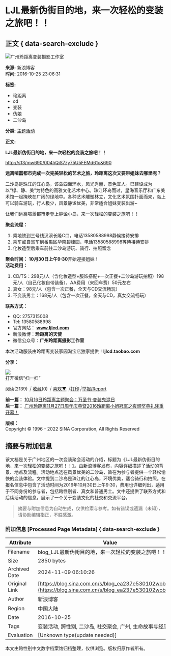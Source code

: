 # LJL最新伪街目的地，来一次轻松的变装之旅吧！！

## 正文 { data-search-exclude }


![广州玲距离变装摄影工作室](http://portrait4.sinaimg.cn/3928194643/blog/180)

**来源:** 新浪博客  
**时间:** 2016-10-25 23:06:31  

**标签:**
- 玲距离
- cd
- 变装
- 伪娘
- 二沙岛

**分类:** [主题活动](https://blog.sina.com.cn/s/articlelist_3928194643_1_1.html)

**正文:**

**LJL最新伪街目的地，来一次轻松的变装之旅吧！！**

[http://s13/mw690/004hQiS7zy75U5FEMd61c&690](http://s13/mw690/004hQiS7zy75U5FEMd61c&690)

**远离喧嚣都市完成一次完美轻松的艺术之旅，玲距离这次又要带姐妹去哪里呢？**

二沙岛是珠江的江心岛，该岛四面环水，风光秀丽，景色宜人。已建设成为以“绿、静、美”为特色的高雅文化艺术中心。珠江环岛而过，星海音乐厅和广东美术馆一起掩映在广阔的绿地中。各种艺术雕塑林立，文化艺术氛围扑面而来，岛上可以骑车游玩，行人极少，风景静谧优美，非常适合姐妹变装出游~

让我们远离喧嚣都市走登上静谧小岛，来一次轻松的变装之旅吧！！

**聚会流程：**  
1. 乘地铁到三号线汉溪长隆C口，电话13580588998静候接待安排  
2. 乘车或自驾车到番禺区华南碧桂园，电话13580588998等待接待安排  
3. 化妆造型后乘车前往二沙岛游玩、骑行、拍照留念  

**聚会时间：** **10月30日上午9:30**开始迎接姐妹！  
**活动费用：**  
1. CD/TS：298元/人（含化妆造型+服饰搭配+一次正餐+二沙岛游玩拍照）198元/人（自己化妆自带装备），AA费用（来回车费）50元左右  
2. 真女：98元/人（包含一次正餐，全天与CD交流畅玩）  
3. 不变装男士：168元/人（包含一次正餐，全天与CD，真女交流畅玩）  

**联系方式：**  
- QQ: 2757315008   
- Tel: 13580588998   
- 官方网站： **www.ljlcd.com**  
- 新浪微博：**玲距离的天使**  
- 微信公众号：**广州玲距离摄影工作室**  

本次活动服装由玲距离变装家园淘宝店独家提供！**ljlcd.taobao.com**

**分享：**

![](https://comet.blog.sina.com.cn/qr?https://blog.sina.com.cn/s/blog_ea237e530102wobc.html)  
 打开微信“扫一扫”

阅读(2139) _┊_ [收藏](javascript:;)(0) _┊_ [喜欢](javascript:;)[**▼**](javascript:;) _┊_[打印](https://blog.sina.com.cn/main_v5/ria/print.html?blog_id=blog_ea237e530102wobc)_┊_[举报/Report](#)

**前一篇：** [10月16日玲距离主题聚会：万圣节·变装鬼混日](https://blog.sina.com.cn/s/blog_ea237e530102wobc.html)  
**后一篇：** [广州玲距离11月27日周年庆典暨2016玲距离小姐冠军之夜颁奖典礼隆重开幕！](https://sina.com.cn/s/blog_ea237e530102wobc.html)

**版权：**  
Copyright © 1996 - 2022 SINA Corporation, All Rights Reserved

## 摘要与附加信息

<!-- tcd_abstract -->
该文档是关于广州地区的一次变装聚会活动的介绍，标题为《LJL最新伪街目的地，来一次轻松的变装之旅吧！！》。由新浪博客发布，内容详细描述了活动的背景、地点及流程。活动地点选在风景优美的二沙岛，旨在为参与者提供一个轻松愉快的变装体验。文中提到二沙岛是珠江的江心岛，环境优美，适合骑行和拍照。在报名信息中包含了活动时间为2016年10月30日上午9:30，费用也详细列出，适用于不同身份的参与者，包括跨性别者、真女和普通男士。文中还提供了联系方式和后续活动的信息，展示了一个关于变装文化的社交和交流平台。
<!-- tcd_abstract_end -->

> 摘要与附加信息为自动生成，仅供检索与参考。如有错误或遗漏（未知），请协助编辑指正，不胜感激。

### 附加信息 [Processed Page Metadata] { data-search-exclude }

| Attribute       | Value                                  |
|-----------------|----------------------------------------|
| Filename        | blog_LJL最新伪街目的地，来一次轻松的变装之旅吧！！.md                             |
| Size            | 2850 bytes                           |
| Archived Date   | 2024-11-09 06:10:26                             |
| Original Link   | [https://blog.sina.com.cn/s/blog_ea237e530102wobc.html](https://blog.sina.com.cn/s/blog_ea237e530102wobc.html)                       |
| Author          | 新浪博客                               |
| Region          | 中国大陆                               |
| Date            | 2016-10-25                                 |
| Tags            | 变装活动, 跨性别, 二沙岛, 社交聚会, 广州, 生命故事与经历                                 |
| Evaluation            | [Unknown type(update needed)]                                 |
<!-- tcd_table_end -->

本文由跨性别中文数字档案馆归档整理，仅供浏览。版权归原作者所有。
